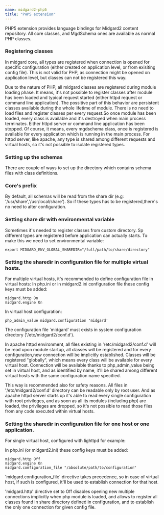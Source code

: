 ```yaml
---
name: midgard2-php5
title: "PHP5 extension"
---
```


PHP5 extension provides language bindings for Midgard2 content repository. All core classes, and MgdSchema ones are available as normal PHP classes.

### Registering classes

In midgard core, all types are registered when connection is opened for specific configuration (either created on application level, or from exisiting config file). This is not valid for PHP, as connection might be opened on application level, but classes can not be registered this way.

Due to the nature of PHP, all midgard classes are registered during module loading phase. It means, it's not possible to register classes after module has been loaded and typical request started (either httpd request or command line application). The possitive part of this behavior are persistent classes available during the whole lifetime of module. There is no need to load files and register classes per every request.So once module has been loaded, every class is available and it's destroyed when main process terminates. Either httpd server or command line application has been stopped. Of course, it means, every mgdschema class, once is registered is available for every application which is running in the main process. For httpd server, like apache, any type is shared among different requests and virtual hosts, so it's not possible to isolate registered types. 

### Setting up the schemas

There are couple of ways to set up the directory which contains schema files with class definitions.

### Core's prefix

By default, all schemas will be read from the share dir (e.g: '/usr/share','/usr/local/share'). So if these types has to be registered,there's no need to alter configuration.

### Setting share dir with environmental variable

Sometimes it's needed to register classes from custom directory. Sp different types are registered before application can actually starts.
To make this we need to set environmental variable:

    export MIDGARD_ENV_GLOBAL_SHAREDIR="/full/path/to/share/directory"

### Setting the sharedir in configuration file for multiple virtual hosts.

For multiple virtual hosts, it's recommended to define configuration file in virtual hosts:
In php.ini or in midgard2.ini configuration file these config keys must be added:

    midgard.http On
    midgard.engine On

In virtual host configuration:

    php_admin_value midgard.configuration 'midgard'

The configuration file 'midgard' must exists in system configuration directory ('/etc/midgard2/conf.d').

In apache httpd environment, all files existing in '/etc/midgard2/conf.d' will be read upon module startup, all classes will be registered and for every configuration,new connection will be implicitly established. Classes will be registered "globally", which means every class will be available for every virtual host. Connection will be available thanks to php_admin_value being set in virtual host, and as identified by name, it'll be shared among different virtual hosts with the same configuration name specified.

This way is recommended also for safety reasons. All files in '/etc/midgard2/conf.d' directory can be readable only by root user. And as apache httpd server starts up it's able to read every single configuration with root privileges, and as soon as all its modules (including php) are loaded, the privileges are dropped, so it's not possible to read those files from any code executed within virtual hosts. 

### Setting the sharedir in configuration file for one host or one application.

For single virtual host, configured with lighttpd for example:

In php.ini (or midgard2.ini) these config keys must be added:

    midgard.http Off
    midgard.engine On
    midgard.configuration_file "/absolute/path/to/configuration"

'midgard.configuration_file' directive takes precedence, so in case of virtual host, if such is configured, it'll be used to establish connection for that host. 

'midgard.http' directive set to Off disables opening new multiple connections implicitly when php module is loaded, and allows to register all classes found in share directory defined in configuration, and to establish the only one connection for given config file.
